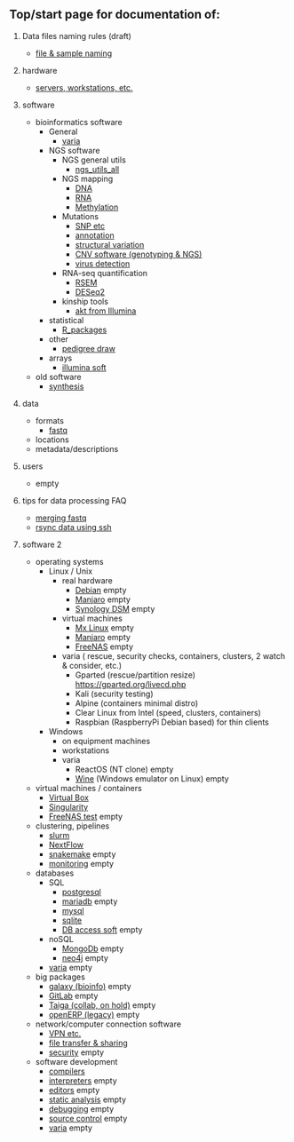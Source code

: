 
## Top/start page for documentation of:

1. Data files naming rules (draft)
    * [file & sample naming](/doc/naming_rules) 

1.  hardware
    *  [servers, workstations, etc.](/hard/hardware)
1.  software

    * bioinformatics software
        * General
            * [varia](/soft/bio/varia_non-ngs)
        * NGS software
            * NGS general utils
                * [ngs_utils_all](/soft/bio/ngs_utils_all)
            * NGS mapping
                * [DNA](/soft/bio/ngs_mapping_dna)
                * [RNA](/soft/bio/ngs_mapping_rna) 
                * [Methylation](/soft/bio/ngs_mapping_methyl)
            * Mutations
                * [SNP etc](/soft/bio/snp_mutations)
                * [annotation](/soft/bio/annot_mutations) 
                * [structural variation](/soft/bio/struct_soft)
                * [CNV software (genotyping & NGS)](/soft/bio/cnv_soft)
                * [virus detection](/soft/bio/virus_detect)
            * RNA-seq quantification 
                * [RSEM](/soft/bio/rnaseq_quant#rsem)
                * [DESeq2](/soft/bio/rnaseq_quant#deseq2)
            * kinship tools
                * [akt from Illumina](/soft/bio/akt)
        * statistical
            * [R_packages](/soft/bio/r_packages)    
        * other
            * [pedigree draw](/soft/bio/pedigree_draw)
        * arrays
            * [illumina soft](/soft/bio/illumina)
    * old software
        * [synthesis](/soft/bio/synthesis) 
1.  data
    * formats
        * [fastq](/data_doc/formats/fastq)
    * locations
    * metadata/descriptions
1.  users 
    * empty

1. tips for data processing FAQ
    * [merging fastq](/faq/fastq_merge)
    * [rsync data using ssh](/doc/rsync_tips)

1. software 2
    * operating systems 
        * Linux / Unix 
            * real hardware
                * [Debian](/os/debian) empty
                * [Manjaro](/os/manjaro) empty
                * [Synology DSM](/os/synology_dsm) empty
            * virtual machines
                * [Mx Linux](/os/mx_linux_virt) empty
                * [Manjaro](/os/manjaro_virt) empty
                * [FreeNAS](/os/freenas_virt) empty
            * varia ( rescue, security checks, containers, clusters, 2 watch & consider,  etc.)
                * Gparted (rescue/partition resize) https://gparted.org/livecd.php
                * Kali (security testing)
                * Alpine (containers minimal distro)
                * Clear Linux from Intel (speed, clusters, containers)
                * Raspbian (RaspberryPi Debian based) for thin clients                
        * Windows
            * on equipment machines
            * workstations
            * varia
                * ReactOS (NT clone) empty
                * [Wine](/os/wine) (Windows emulator on Linux)  empty         
    * virtual machines / containers
        * [Virtual Box](/soft/virt/vbox)
        * [Singularity](/soft/virt/singularity)
        * [FreeNAS test](/soft/virt/freenas) empty
    * clustering, pipelines
        * [slurm](/soft/job_manager/slurm)
        * [NextFlow](/soft/job_manager/nextflow) 
        * [snakemake](/soft/job_manager/snakemake) empty
        * [monitoring](/soft/job_manager/monitoring) empty
    * databases
         * SQL
             * [postgresql](/soft/db/postgresql)
             * [mariadb](/soft/db/mariadb) empty
             * [mysql](/soft/db/mysql)
             * [sqlite](/soft/db/sqlite)
             * [DB access soft](/soft/db/db_access_soft) empty
         * noSQL
             * [MongoDb](/soft/db/mongodb) empty
             * [neo4j](/soft/db/neo4j) empty
         * [varia](/soft/db/varia) empty
    * big packages
         * [galaxy (bioinfo)](/soft/bigpack/galaxy) empty
         * [GitLab](/soft/bigpack/gitlab) empty
         * [Taiga (collab, on hold)](/soft/bigpack/taiga) empty
         * [openERP (legacy)](/soft/bigpack/openerp) empty
    * network/computer connection software
        * [VPN etc.](/soft/net/vpn)
        * [file transfer & sharing](/soft/net/file_transfer)
        * [security](/soft/net/security) empty
    * software development
         * [compilers](/soft/dev/compilers)
         * [interpreters](/soft/dev/interpreters) empty
         * [editors](/soft/dev/editors) empty
         * [static analysis](/soft/dev/static_analysis) empty
         * [debugging](/soft/dev/debugging) empty
         * [source control](/soft/dev/source_control) empty
         * [varia](/soft/dev/varia) empty 

